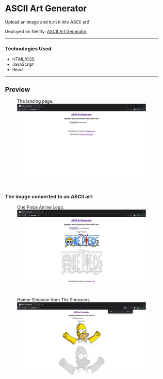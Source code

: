# ASCII Art Generator

Upload an image and turn it into ASCII art!

Deployed on Netlify: [ASCII Art Generator](https://mp-ascii-art-generator.netlify.app/)

---

### Technologies Used

* HTML/CSS
* JavaScript
* React

---

## Preview
<figure>
    <figcaption>The landing page.</figcaption>
    <img src="./img-readme/landing page.png" alt="Landing Page" width="720">
</figure>
<br>
<h3>The image converted to an ASCII art:</h3>
<figure>
    <figcaption>One Piece Anime Logo.</figcaption>
    <img src="./img-readme/(one piece) img converted to ascii.png" alt="Search Result" width="720">
</figure>
<br>
<figure>
    <figcaption>Homer Simpson from The Simpsons.</figcaption>
    <img src="./img-readme/(homer) img converted to ascii.png" alt="Pagination" width="720">
</figure>
<br>
